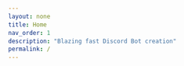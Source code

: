 ```yaml
---
layout: none
title: Home
nav_order: 1
description: "Blazing fast Discord Bot creation"
permalink: /
---
```


<html lang="en">
  <head>
    <meta charset="utf-8">
    <link rel="stylesheet" href="www/styles/styles.css">
    <link rel="stylesheet" data-aload="www/styles/fonts.css">
    <link rel="shortcut icon" href="favicon.ico">
    <meta http-equiv="X-UA-Compatible" content="IE=edge">
    <meta http-equiv="cleartype" content="on">
    <meta name="MobileOptimized" content="320">
    <meta name="HandheldFriendly" content="True">
    <meta name="apple-mobile-web-app-capable" content="yes">
    <meta name="viewport" content="width=device-width, initial-scale=1.0, user-scalable=no">
    <meta name="keywords" content="slideout, offcanvas, javascript, menu, touch">
    <meta name="author" content="Dango Web Solutions">
    <meta name="title" content="Dango Bots">
    <meta name="theme-color" content="#303136">
    <meta name="apple-mobile-web-app-status-bar-style" content="#303136">
    <meta name="msapplication-navbutton-color" content="#303136">
    <meta property="og:type" content="website">
    <meta property="og:url" content="https://bots.dangoweb.ga/">
    <meta property="og:title" content="Dango Bots">
    <meta property="og:description" content="Blazing fast Discord Bot creation">
    <meta property="og:image" content="https://bots.dangoweb.ga/banner.gif">
    <meta property="twitter:card" content="summary_large_image">
    <meta property="twitter:url" content="https://bots.dangoweb.ga/">
    <meta property="twitter:title" content="Dango Bots">
    <meta property="twitter:description" content="Blazing fast Discord Bot creation">
    <meta property="twitter:image" content="https://bots.dangoweb.ga/banner.gif">
    <meta name="description" content="Blazing fast Discord Bot creation">
    <title>Dango Bots | Blazing fast Discord Bot creation</title>
    <style>
            /* mobile */
        @media screen and (max-width: 900px) {
            .subtitle {
                margin:0 10px 45px 10px;
            }
        }

        /* desktop */
        @media screen and (min-width: 2000px) {
            .subtitle {
                margin:0 0 45px 0;
            }
        }
    </style>
  </head>
  <body>
    <main id="main" class="panel">
      <header class="panel-header">
        <a href="https://github.com/dangoweb" target="_blank" class="github-corner" aria-label="View on Github"><svg width="80" height="80" viewBox="0 0 250 250" style="fill:#151513; color:#fff; position: absolute; top: 0; border: 0; right: 0;" aria-hidden="true"><path d="M0,0 L115,115 L130,115 L142,142 L250,250 L250,0 Z"></path><path d="M128.3,109.0 C113.8,99.7 119.0,89.6 119.0,89.6 C122.0,82.7 120.5,78.6 120.5,78.6 C119.2,72.0 123.4,76.3 123.4,76.3 C127.3,80.9 125.5,87.3 125.5,87.3 C122.9,97.6 130.6,101.9 134.4,103.2" fill="currentColor" style="transform-origin: 130px 106px;" class="octo-arm"></path><path d="M115.0,115.0 C114.9,115.1 118.7,116.5 119.8,115.4 L133.7,101.6 C136.9,99.2 139.9,98.4 142.2,98.6 C133.8,88.0 127.5,74.4 143.8,58.0 C148.5,53.4 154.0,51.2 159.7,51.0 C160.3,49.4 163.2,43.6 171.4,40.1 C171.4,40.1 176.1,42.5 178.8,56.2 C183.1,58.6 187.2,61.8 190.9,65.4 C194.5,69.0 197.7,73.2 200.1,77.6 C213.8,80.2 216.3,84.9 216.3,84.9 C212.7,93.1 206.9,96.0 205.4,96.6 C205.1,102.4 203.0,107.8 198.3,112.5 C181.9,128.9 168.3,122.5 157.7,114.1 C157.9,116.9 156.7,120.9 152.7,124.9 L141.0,136.5 C139.8,137.7 141.6,141.9 141.8,141.8 Z" fill="currentColor" class="octo-body"></path></svg></a>
        <!--<button class="btn-hamburger js-slideout-toggle">
          <img src="../www/assets/menu.png" />
        </button>-->
	<br /><br /><br /><br />
	<img src="favicon.ico" height="100px" />
        <h1 class="title">Dango Bots</h1>
        <h2 class="subtitle">Blazing fast Discord Bot creation - Bot Name, Prefix, and Profile Picture is all that is needed to get started. Cool Bot addons like Music, Giveaways, Tickets, and more are available.</h2>
        <div class="panel-actions">
<!--
          <a href="https://github.com/mango/slideout/releases/" class="btn btn-download">Download</a>
          <a href="https://github.com/mango/slideout" target="_blank" class="btn btn-fork">Fork it</a>
-->
    	  <div class="svg-wrapper">
            <svg height="40" width="150" xmlns="http://www.w3.org/2000/svg">
              <rect id="shape" height="40" width="150" />
              <div id="text">
                <a href="https://discord.gg/ZftnftNqeP"><span class="spot"></span>Discord Server</a>
              </div>
   	    </svg>
    	  </div>
	<e style="padding-right:10px;padding-left:10px">or</e>
    	  <div class="svg-wrapper">
            <svg height="40" width="150" xmlns="http://www.w3.org/2000/svg">
              <rect id="shape" height="40" width="150" />
              <div id="text">
                <a href="docs"><span class="spot"></span>Get Started</a>
              </div>
   	    </svg>
    	  </div>
        </div>
      </header>

      <img src="../banner.gif" style="width:75%;border: 1px solid #6F12FF;border-radius: 4px;" />

      <section class="box">
        <h2 class="box-title">Select your Main Bot</h2>
        <div class="box-content">
          <ul>
            <li>Dango Bots v1</li>
            <li>Dango Bots v2 (Default, Recommended)</li>
            <li>Dango Bots v3</li>
            <li>Dango Bots v4 (Latest)</li>
          </ul>
        </div>
      </section>

      <section class="box">
        <h2 class="box-title">Setup</h2>
        <div class="box-content">
          <p>1. Bot Name:</p>
          <pre><code>Sample Bot Name</code></pre>
          <p>2. Bot Prefix:</p>
          <pre><code>samplebotprefix?</code></pre>
          <p>3. Bot Profile Picture:</p>
          <pre><code>https://sample.bot/profile-picture.png</code></pre>
        </div>
      </section>

      <section class="box">
        <h2 class="box-title">Select your Add-on Bot(s)</h2>
        <div class="box-content">
          <ul>
            <li>Dango Moderation Bot - (Free)</li>
            <li>Dango Music Bot ------- (Free)</li>
            <li>Dango Games Bot ------ (Free)</li>
            <li>Dango Image Bot ------- (Free)</li>
            <li>Dango Fun Bot ---------- (Free)</li>
            <li>Dango Utility Bot -------- (Free)</li>
            <li>Dango NSFW Bot ------- (Free)</li>
            <li>Dango Giveaway Bot --- (Paid)</li>
            <li>Dango Tickets Bot ------ (Paid)</li>
          </ul>
        </div>
      </section>

      <section class="box">
        <h2 class="box-title">Finish</h2>
        <div class="box-content">
          <p>🎉 Done!</p>
        </div>
      </section>

      <footer class="panel-footer">
        <div class="box share-buttons" style="text-align: center;">
<img src="https://dangoweb.ga/favicon.ico" style="height:60px;text-align: center;padding-bottom:5px" />&nbsp;
</div>
      </footer><br /><br /><br />
    </main>

    <script>
      // slideout.js
      !function(t){if("object"==typeof exports&&"undefined"!=typeof module)module.exports=t();else if("function"==typeof define&&define.amd)define([],t);else{var e;"undefined"!=typeof window?e=window:"undefined"!=typeof global?e=global:"undefined"!=typeof self&&(e=self),e.Slideout=t()}}(function(){var t,e,n;return function i(t,e,n){function o(r,a){if(!e[r]){if(!t[r]){var u=typeof require=="function"&&require;if(!a&&u)return u(r,!0);if(s)return s(r,!0);var l=new Error("Cannot find module '"+r+"'");throw l.code="MODULE_NOT_FOUND",l}var f=e[r]={exports:{}};t[r][0].call(f.exports,function(e){var n=t[r][1][e];return o(n?n:e)},f,f.exports,i,t,e,n)}return e[r].exports}var s=typeof require=="function"&&require;for(var r=0;r<n.length;r++)o(n[r]);return o}({1:[function(t,e,n){"use strict";var i=t("decouple");var o=t("emitter");var s;var r=false;var a=window.document;var u=a.documentElement;var l=window.navigator.msPointerEnabled;var f={start:l?"MSPointerDown":"touchstart",move:l?"MSPointerMove":"touchmove",end:l?"MSPointerUp":"touchend"};var h=function v(){var t=/^(Webkit|Khtml|Moz|ms|O)(?=[A-Z])/;var e=a.getElementsByTagName("script")[0].style;for(var n in e){if(t.test(n)){return"-"+n.match(t)[0].toLowerCase()+"-"}}if("WebkitOpacity"in e){return"-webkit-"}if("KhtmlOpacity"in e){return"-khtml-"}return""}();function c(t,e){for(var n in e){if(e[n]){t[n]=e[n]}}return t}function p(t,e){t.prototype=c(t.prototype||{},e.prototype)}function d(t){while(t.parentNode){if(t.getAttribute("data-slideout-ignore")!==null){return t}t=t.parentNode}return null}function _(t){t=t||{};this._startOffsetX=0;this._currentOffsetX=0;this._opening=false;this._moved=false;this._opened=false;this._preventOpen=false;this._touch=t.touch===undefined?true:t.touch&&true;this._side=t.side||"left";this.panel=t.panel;this.menu=t.menu;if(!this.panel.classList.contains("slideout-panel")){this.panel.classList.add("slideout-panel")}if(!this.panel.classList.contains("slideout-panel-"+this._side)){this.panel.classList.add("slideout-panel-"+this._side)}if(!this.menu.classList.contains("slideout-menu")){this.menu.classList.add("slideout-menu")}if(!this.menu.classList.contains("slideout-menu-"+this._side)){this.menu.classList.add("slideout-menu-"+this._side)}this._fx=t.fx||"ease";this._duration=parseInt(t.duration,10)||300;this._tolerance=parseInt(t.tolerance,10)||70;this._padding=this._translateTo=parseInt(t.padding,10)||256;this._orientation=this._side==="right"?-1:1;this._translateTo*=this._orientation;if(this._touch){this._initTouchEvents()}}p(_,o);_.prototype.open=function(){var t=this;this.emit("beforeopen");if(!u.classList.contains("slideout-open")){u.classList.add("slideout-open")}this._setTransition();this._translateXTo(this._translateTo);this._opened=true;setTimeout(function(){t.panel.style.transition=t.panel.style["-webkit-transition"]="";t.emit("open")},this._duration+50);return this};_.prototype.close=function(){var t=this;if(!this.isOpen()&&!this._opening){return this}this.emit("beforeclose");this._setTransition();this._translateXTo(0);this._opened=false;setTimeout(function(){u.classList.remove("slideout-open");t.panel.style.transition=t.panel.style["-webkit-transition"]=t.panel.style[h+"transform"]=t.panel.style.transform="";t.emit("close")},this._duration+50);return this};_.prototype.toggle=function(){return this.isOpen()?this.close():this.open()};_.prototype.isOpen=function(){return this._opened};_.prototype._translateXTo=function(t){this._currentOffsetX=t;this.panel.style[h+"transform"]=this.panel.style.transform="translateX("+t+"px)";return this};_.prototype._setTransition=function(){this.panel.style[h+"transition"]=this.panel.style.transition=h+"transform "+this._duration+"ms "+this._fx;return this};_.prototype._initTouchEvents=function(){var t=this;this._onScrollFn=i(a,"scroll",function(){if(!t._moved){clearTimeout(s);r=true;s=setTimeout(function(){r=false},250)}});this._preventMove=function(e){if(t._moved){e.preventDefault()}};a.addEventListener(f.move,this._preventMove);this._resetTouchFn=function(e){if(typeof e.touches==="undefined"){return}t._moved=false;t._opening=false;t._startOffsetX=e.touches[0].pageX;t._preventOpen=!t._touch||!t.isOpen()&&t.menu.clientWidth!==0};this.panel.addEventListener(f.start,this._resetTouchFn);this._onTouchCancelFn=function(){t._moved=false;t._opening=false};this.panel.addEventListener("touchcancel",this._onTouchCancelFn);this._onTouchEndFn=function(){if(t._moved){t.emit("translateend");t._opening&&Math.abs(t._currentOffsetX)>t._tolerance?t.open():t.close()}t._moved=false};this.panel.addEventListener(f.end,this._onTouchEndFn);this._onTouchMoveFn=function(e){if(r||t._preventOpen||typeof e.touches==="undefined"||d(e.target)){return}var n=e.touches[0].clientX-t._startOffsetX;var i=t._currentOffsetX=n;if(Math.abs(i)>t._padding){return}if(Math.abs(n)>20){t._opening=true;var o=n*t._orientation;if(t._opened&&o>0||!t._opened&&o<0){return}if(!t._moved){t.emit("translatestart")}if(o<=0){i=n+t._padding*t._orientation;t._opening=false}if(!(t._moved&&u.classList.contains("slideout-open"))){u.classList.add("slideout-open")}t.panel.style[h+"transform"]=t.panel.style.transform="translateX("+i+"px)";t.emit("translate",i);t._moved=true}};this.panel.addEventListener(f.move,this._onTouchMoveFn);return this};_.prototype.enableTouch=function(){this._touch=true;return this};_.prototype.disableTouch=function(){this._touch=false;return this};_.prototype.destroy=function(){this.close();a.removeEventListener(f.move,this._preventMove);this.panel.removeEventListener(f.start,this._resetTouchFn);this.panel.removeEventListener("touchcancel",this._onTouchCancelFn);this.panel.removeEventListener(f.end,this._onTouchEndFn);this.panel.removeEventListener(f.move,this._onTouchMoveFn);a.removeEventListener("scroll",this._onScrollFn);this.open=this.close=function(){};return this};e.exports=_},{decouple:2,emitter:3}],2:[function(t,e,n){"use strict";var i=function(){return window.requestAnimationFrame||window.webkitRequestAnimationFrame||function(t){window.setTimeout(t,1e3/60)}}();function o(t,e,n){var o,s=false;function r(t){o=t;a()}function a(){if(!s){i(u);s=true}}function u(){n.call(t,o);s=false}t.addEventListener(e,r,false);return r}e.exports=o},{}],3:[function(t,e,n){"use strict";var i=function(t,e){if(!(t instanceof e)){throw new TypeError("Cannot call a class as a function")}};n.__esModule=true;var o=function(){function t(){i(this,t)}t.prototype.on=function e(t,n){this._eventCollection=this._eventCollection||{};this._eventCollection[t]=this._eventCollection[t]||[];this._eventCollection[t].push(n);return this};t.prototype.once=function n(t,e){var n=this;function i(){n.off(t,i);e.apply(this,arguments)}i.listener=e;this.on(t,i);return this};t.prototype.off=function o(t,e){var n=undefined;if(!this._eventCollection||!(n=this._eventCollection[t])){return this}n.forEach(function(t,i){if(t===e||t.listener===e){n.splice(i,1)}});if(n.length===0){delete this._eventCollection[t]}return this};t.prototype.emit=function s(t){var e=this;for(var n=arguments.length,i=Array(n>1?n-1:0),o=1;o<n;o++){i[o-1]=arguments[o]}var s=undefined;if(!this._eventCollection||!(s=this._eventCollection[t])){return this}s=s.slice(0);s.forEach(function(t){return t.apply(e,i)});return this};return t}();n["default"]=o;e.exports=n["default"]},{}]},{},[1])(1)});

      var slideout = new Slideout({
        'panel': document.getElementById('main'),
        'menu': document.getElementById('menu'),
        'padding': 256,
        'tolerance': 70
      });

      document.querySelector('.js-slideout-toggle').addEventListener('click', function() {
        slideout.toggle();
      });

      document.querySelector('.menu').addEventListener('click', function(eve) {
        if (eve.target.nodeName === 'A') { slideout.close(); }
      });

      // aload
      function aload(t){"use strict";t=t||window.document.querySelectorAll("[data-aload]"),void 0===t.length&&(t=[t]);var a,e=0,r=t.length;for(e;r>e;e+=1)a=t[e],a["LINK"!==a.tagName?"src":"href"]=a.getAttribute("data-aload"),a.removeAttribute("data-aload");return t}

      // http://prismjs.com/download.html?themes=prism-okaidia&languages=markup+css+clike+javascript&plugins=line-numbers
      self="undefined"!=typeof window?window:"undefined"!=typeof WorkerGlobalScope&&self instanceof WorkerGlobalScope?self:{};var Prism=function(){var e=/\blang(?:uage)?-(?!\*)(\w+)\b/i,t=self.Prism={util:{encode:function(e){return e instanceof n?new n(e.type,t.util.encode(e.content),e.alias):"Array"===t.util.type(e)?e.map(t.util.encode):e.replace(/&/g,"&amp;").replace(/</g,"&lt;").replace(/\u00a0/g," ")},type:function(e){return Object.prototype.toString.call(e).match(/\[object (\w+)\]/)[1]},clone:function(e){var n=t.util.type(e);switch(n){case"Object":var a={};for(var r in e)e.hasOwnProperty(r)&&(a[r]=t.util.clone(e[r]));return a;case"Array":return e.map(function(e){return t.util.clone(e)})}return e}},languages:{extend:function(e,n){var a=t.util.clone(t.languages[e]);for(var r in n)a[r]=n[r];return a},insertBefore:function(e,n,a,r){r=r||t.languages;var i=r[e];if(2==arguments.length){a=arguments[1];for(var l in a)a.hasOwnProperty(l)&&(i[l]=a[l]);return i}var s={};for(var o in i)if(i.hasOwnProperty(o)){if(o==n)for(var l in a)a.hasOwnProperty(l)&&(s[l]=a[l]);s[o]=i[o]}return t.languages.DFS(t.languages,function(t,n){n===r[e]&&t!=e&&(this[t]=s)}),r[e]=s},DFS:function(e,n,a){for(var r in e)e.hasOwnProperty(r)&&(n.call(e,r,e[r],a||r),"Object"===t.util.type(e[r])?t.languages.DFS(e[r],n):"Array"===t.util.type(e[r])&&t.languages.DFS(e[r],n,r))}},highlightAll:function(e,n){for(var a,r=document.querySelectorAll('code[class*="language-"], [class*="language-"] code, code[class*="lang-"], [class*="lang-"] code'),i=0;a=r[i++];)t.highlightElement(a,e===!0,n)},highlightElement:function(a,r,i){for(var l,s,o=a;o&&!e.test(o.className);)o=o.parentNode;if(o&&(l=(o.className.match(e)||[,""])[1],s=t.languages[l]),s){a.className=a.className.replace(e,"").replace(/\s+/g," ")+" language-"+l,o=a.parentNode,/pre/i.test(o.nodeName)&&(o.className=o.className.replace(e,"").replace(/\s+/g," ")+" language-"+l);var u=a.textContent;if(u){u=u.replace(/^(?:\r?\n|\r)/,"");var g={element:a,language:l,grammar:s,code:u};if(t.hooks.run("before-highlight",g),r&&self.Worker){var c=new Worker(t.filename);c.onmessage=function(e){g.highlightedCode=n.stringify(JSON.parse(e.data),l),t.hooks.run("before-insert",g),g.element.innerHTML=g.highlightedCode,i&&i.call(g.element),t.hooks.run("after-highlight",g)},c.postMessage(JSON.stringify({language:g.language,code:g.code}))}else g.highlightedCode=t.highlight(g.code,g.grammar,g.language),t.hooks.run("before-insert",g),g.element.innerHTML=g.highlightedCode,i&&i.call(a),t.hooks.run("after-highlight",g)}}},highlight:function(e,a,r){var i=t.tokenize(e,a);return n.stringify(t.util.encode(i),r)},tokenize:function(e,n){var a=t.Token,r=[e],i=n.rest;if(i){for(var l in i)n[l]=i[l];delete n.rest}e:for(var l in n)if(n.hasOwnProperty(l)&&n[l]){var s=n[l];s="Array"===t.util.type(s)?s:[s];for(var o=0;o<s.length;++o){var u=s[o],g=u.inside,c=!!u.lookbehind,f=0,h=u.alias;u=u.pattern||u;for(var p=0;p<r.length;p++){var d=r[p];if(r.length>e.length)break e;if(!(d instanceof a)){u.lastIndex=0;var m=u.exec(d);if(m){c&&(f=m[1].length);var y=m.index-1+f,m=m[0].slice(f),v=m.length,k=y+v,b=d.slice(0,y+1),w=d.slice(k+1),N=[p,1];b&&N.push(b);var O=new a(l,g?t.tokenize(m,g):m,h);N.push(O),w&&N.push(w),Array.prototype.splice.apply(r,N)}}}}}return r},hooks:{all:{},add:function(e,n){var a=t.hooks.all;a[e]=a[e]||[],a[e].push(n)},run:function(e,n){var a=t.hooks.all[e];if(a&&a.length)for(var r,i=0;r=a[i++];)r(n)}}},n=t.Token=function(e,t,n){this.type=e,this.content=t,this.alias=n};if(n.stringify=function(e,a,r){if("string"==typeof e)return e;if("Array"===t.util.type(e))return e.map(function(t){return n.stringify(t,a,e)}).join("");var i={type:e.type,content:n.stringify(e.content,a,r),tag:"span",classes:["token",e.type],attributes:{},language:a,parent:r};if("comment"==i.type&&(i.attributes.spellcheck="true"),e.alias){var l="Array"===t.util.type(e.alias)?e.alias:[e.alias];Array.prototype.push.apply(i.classes,l)}t.hooks.run("wrap",i);var s="";for(var o in i.attributes)s+=o+'="'+(i.attributes[o]||"")+'"';return"<"+i.tag+' class="'+i.classes.join(" ")+'" '+s+">"+i.content+"</"+i.tag+">"},!self.document)return self.addEventListener?(self.addEventListener("message",function(e){var n=JSON.parse(e.data),a=n.language,r=n.code;self.postMessage(JSON.stringify(t.util.encode(t.tokenize(r,t.languages[a])))),self.close()},!1),self.Prism):self.Prism;var a=document.getElementsByTagName("script");return a=a[a.length-1],a&&(t.filename=a.src,document.addEventListener&&!a.hasAttribute("data-manual")&&document.addEventListener("DOMContentLoaded",t.highlightAll)),self.Prism}();"undefined"!=typeof module&&module.exports&&(module.exports=Prism);;
      Prism.languages.markup={comment:/<!--[\w\W]*?-->/g,prolog:/<\?.+?\?>/,doctype:/<!DOCTYPE.+?>/,cdata:/<!\[CDATA\[[\w\W]*?]]>/i,tag:{pattern:/<\/?[\w:-]+\s*(?:\s+[\w:-]+(?:=(?:("|')(\\?[\w\W])*?\1|[^\s'">=]+))?\s*)*\/?>/gi,inside:{tag:{pattern:/^<\/?[\w:-]+/i,inside:{punctuation:/^<\/?/,namespace:/^[\w-]+?:/}},"attr-value":{pattern:/=(?:('|")[\w\W]*?(\1)|[^\s>]+)/gi,inside:{punctuation:/=|>|"/g}},punctuation:/\/?>/g,"attr-name":{pattern:/[\w:-]+/g,inside:{namespace:/^[\w-]+?:/}}}},entity:/&#?[\da-z]{1,8};/gi},Prism.hooks.add("wrap",function(t){"entity"===t.type&&(t.attributes.title=t.content.replace(/&amp;/,"&"))});;
      Prism.languages.css={comment:/\/\*[\w\W]*?\*\//g,atrule:{pattern:/@[\w-]+?.*?(;|(?=\s*\{))/gi,inside:{punctuation:/[;:]/g}},url:/url\((?:(["'])(\\\n|\\?.)*?\1|.*?)\)/gi,selector:/[^\{\}\s][^\{\};]*(?=\s*\{)/g,string:/("|')(\\\n|\\?.)*?\1/g,property:/(\b|\B)[\w-]+(?=\s*:)/gi,important:/\B!important\b/gi,punctuation:/[\{\};:]/g,"function":/[-a-z0-9]+(?=\()/gi},Prism.languages.markup&&(Prism.languages.insertBefore("markup","tag",{style:{pattern:/<style[\w\W]*?>[\w\W]*?<\/style>/gi,inside:{tag:{pattern:/<style[\w\W]*?>|<\/style>/gi,inside:Prism.languages.markup.tag.inside},rest:Prism.languages.css},alias:"language-css"}}),Prism.languages.insertBefore("inside","attr-value",{"style-attr":{pattern:/\s*style=("|').*?\1/gi,inside:{"attr-name":{pattern:/^\s*style/gi,inside:Prism.languages.markup.tag.inside},punctuation:/^\s*=\s*['"]|['"]\s*$/,"attr-value":{pattern:/.+/gi,inside:Prism.languages.css}},alias:"language-css"}},Prism.languages.markup.tag));;
      Prism.languages.clike={comment:[{pattern:/(^|[^\\])\/\*[\w\W]*?\*\//g,lookbehind:!0},{pattern:/(^|[^\\:])\/\/.*?(\r?\n|$)/g,lookbehind:!0}],string:/("|')(\\\n|\\?.)*?\1/g,"class-name":{pattern:/((?:(?:class|interface|extends|implements|trait|instanceof|new)\s+)|(?:catch\s+\())[a-z0-9_\.\\]+/gi,lookbehind:!0,inside:{punctuation:/(\.|\\)/}},keyword:/\b(if|else|while|do|for|return|in|instanceof|function|new|try|throw|catch|finally|null|break|continue)\b/g,"boolean":/\b(true|false)\b/g,"function":{pattern:/[a-z0-9_]+\(/gi,inside:{punctuation:/\(/}},number:/\b-?(0x[\dA-Fa-f]+|\d*\.?\d+([Ee]-?\d+)?)\b/g,operator:/[-+]{1,2}|!|<=?|>=?|={1,3}|&{1,2}|\|?\||\?|\*|\/|~|\^|%/g,ignore:/&(lt|gt|amp);/gi,punctuation:/[{}[\];(),.:]/g};;
      Prism.languages.javascript=Prism.languages.extend("clike",{keyword:/\b(break|case|catch|class|const|continue|debugger|default|delete|do|else|enum|export|extends|false|finally|for|function|get|if|implements|import|in|instanceof|interface|let|new|null|package|private|protected|public|return|set|static|super|switch|this|throw|true|try|typeof|var|void|while|with|yield)\b/g,number:/\b-?(0x[\dA-Fa-f]+|\d*\.?\d+([Ee][+-]?\d+)?|NaN|-?Infinity)\b/g,"function":/(?!\d)[a-z0-9_$]+(?=\()/gi}),Prism.languages.insertBefore("javascript","keyword",{regex:{pattern:/(^|[^/])\/(?!\/)(\[.+?]|\\.|[^/\r\n])+\/[gim]{0,3}(?=\s*($|[\r\n,.;})]))/g,lookbehind:!0}}),Prism.languages.markup&&Prism.languages.insertBefore("markup","tag",{script:{pattern:/<script[\w\W]*?>[\w\W]*?<\/script>/gi,inside:{tag:{pattern:/<script[\w\W]*?>|<\/script>/gi,inside:Prism.languages.markup.tag.inside},rest:Prism.languages.javascript},alias:"language-javascript"}});;
      Prism.hooks.add("after-highlight",function(e){var n=e.element.parentNode;if(n&&/pre/i.test(n.nodeName)&&-1!==n.className.indexOf("line-numbers")){var t,a=1+e.code.split("\n").length;lines=new Array(a),lines=lines.join("<span></span>"),t=document.createElement("span"),t.className="line-numbers-rows",t.innerHTML=lines,n.hasAttribute("data-start")&&(n.style.counterReset="linenumber "+(parseInt(n.getAttribute("data-start"),10)-1)),e.element.appendChild(t)}});;

      window.onload = function() {
        aload();
        document.querySelector('.iphone').className += ' shown';
        document.querySelector('.tooltip').className += ' shake';
        (function(i,s,o,g,r,a,m){i['GoogleAnalyticsObject']=r;i[r]=i[r]||function(){
        (i[r].q=i[r].q||[]).push(arguments)},i[r].l=1*new Date();a=s.createElement(o),
        m=s.getElementsByTagName(o)[0];a.async=1;a.src=g;m.parentNode.insertBefore(a,m)
        })(window,document,'script','//www.google-analytics.com/analytics.js','ga');
        ga('create', 'UA-15753373-13', 'auto');
        ga('send', 'pageview');
      }
    </script>
  </body>
</html>
